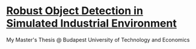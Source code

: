 # [Robust Object Detection in Simulated Industrial Environment](https://github.com/paszti96/RODSIE_yolov5/blob/main/Robust%20Object%20Detection%20in%20SImulated%20Environment.pdf)

My Master's Thesis @ Budapest University of Technology and Economics
